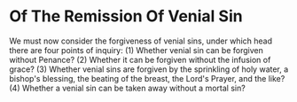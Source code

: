 # Of The Remission Of Venial Sin

We must now consider the forgiveness of venial sins, under which head there are four points of inquiry:
(1) Whether venial sin can be forgiven without Penance?
(2) Whether it can be forgiven without the infusion of grace?
(3) Whether venial sins are forgiven by the sprinkling of holy water, a bishop's blessing, the beating of the breast, the Lord's Prayer, and the like?
(4) Whether a venial sin can be taken away without a mortal sin?
